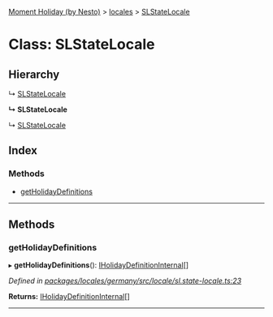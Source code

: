 [Moment Holiday (by Nesto)](../README.md) > [locales](../modules/locales.md) > [SLStateLocale](../classes/locales.slstatelocale.md)

# Class: SLStateLocale

## Hierarchy

↳  [SLStateLocale](locales.slstatelocale.md)

**↳ SLStateLocale**

↳  [SLStateLocale](locales.slstatelocale.md)

## Index

### Methods

* [getHolidayDefinitions](locales.slstatelocale.md#getholidaydefinitions)

---

## Methods

<a id="getholidaydefinitions"></a>

###  getHolidayDefinitions

▸ **getHolidayDefinitions**(): [IHolidayDefinitionInternal](../interfaces/_node_modules__nesto_software_moment_holiday_core_src_holiday_definition_interface_.iholidaydefinitioninternal.md)[]

*Defined in [packages/locales/germany/src/locale/sl.state-locale.ts:23](https://github.com/nesto-software/moment-holiday/blob/72ce1a6/packages/locales/germany/src/locale/sl.state-locale.ts#L23)*

**Returns:** [IHolidayDefinitionInternal](../interfaces/_node_modules__nesto_software_moment_holiday_core_src_holiday_definition_interface_.iholidaydefinitioninternal.md)[]

___

